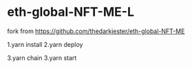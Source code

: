 # eth-global-NFT-ME-L
fork from https://github.com/thedarkjester/eth-global-NFT-ME

1.yarn install
2.yarn deploy

3.yarn chain
3.yarn start